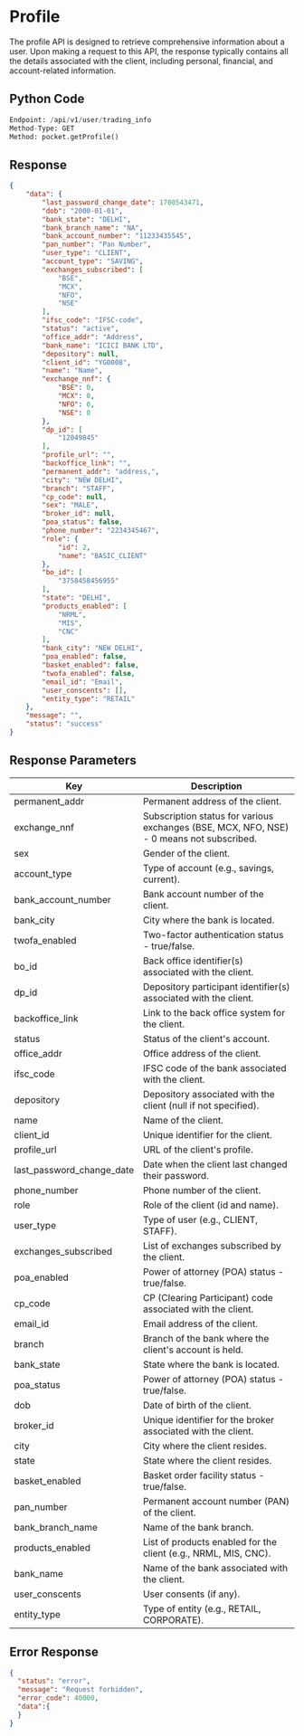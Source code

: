 # Profile
The profile API is designed to retrieve comprehensive information about a user. Upon making a request to this API, the response typically contains all the details associated with the client, including personal, financial, and account-related information.

## Python Code
```python 
Endpoint: /api/v1/user/trading_info
Method-Type: GET
Method: pocket.getProfile()
```

## Response 
```json
{
    "data": {
        "last_password_change_date": 1700543471,
        "dob": "2000-01-01",
        "bank_state": "DELHI",
        "bank_branch_name": "NA",
        "bank_account_number": "11233435545",
        "pan_number": "Pan Number",
        "user_type": "CLIENT",
        "account_type": "SAVING",
        "exchanges_subscribed": [
            "BSE",
            "MCX",
            "NFO",
            "NSE"
        ],
        "ifsc_code": "IFSC-code",
        "status": "active",
        "office_addr": "Address",
        "bank_name": "ICICI BANK LTD",
        "depository": null,
        "client_id": "YG0008",
        "name": "Name",
        "exchange_nnf": {
            "BSE": 0,
            "MCX": 0,
            "NFO": 0,
            "NSE": 0
        },
        "dp_id": [
            "12049845"
        ],
        "profile_url": "",
        "backoffice_link": "",
        "permanent_addr": "address,",
        "city": "NEW DELHI",
        "branch": "STAFF",
        "cp_code": null,
        "sex": "MALE",
        "broker_id": null,
        "poa_status": false,
        "phone_number": "2234345467",
        "role": {
            "id": 2,
            "name": "BASIC_CLIENT"
        },
        "bo_id": [
            "3758458456955"
        ],
        "state": "DELHI",
        "products_enabled": [
            "NRML",
            "MIS",
            "CNC"
        ],
        "bank_city": "NEW DELHI",
        "poa_enabled": false,
        "basket_enabled": false,
        "twofa_enabled": false,
        "email_id": "Email",
        "user_conscents": [],
        "entity_type": "RETAIL"
    },
    "message": "",
    "status": "success"
}
```

## Response Parameters
| Key                     | Description                                                                                                                |
|-------------------------|----------------------------------------------------------------------------------------------------------------------------|
| permanent_addr          | Permanent address of the client.                                                                                           |
| exchange_nnf            | Subscription status for various exchanges (BSE, MCX, NFO, NSE) - 0 means not subscribed.                                    |
| sex                     | Gender of the client.                                                                                                      |
| account_type            | Type of account (e.g., savings, current).                                                                                  |
| bank_account_number     | Bank account number of the client.                                                                                         |
| bank_city               | City where the bank is located.                                                                                            |
| twofa_enabled           | Two-factor authentication status - true/false.                                                                             |
| bo_id                   | Back office identifier(s) associated with the client.                                                                      |
| dp_id                   | Depository participant identifier(s) associated with the client.                                                            |
| backoffice_link         | Link to the back office system for the client.                                                                             |
| status                  | Status of the client's account.                                                                                            |
| office_addr             | Office address of the client.                                                                                              |
| ifsc_code               | IFSC code of the bank associated with the client.                                                                          |
| depository              | Depository associated with the client (null if not specified).                                                             |
| name                    | Name of the client.                                                                                                        |
| client_id               | Unique identifier for the client.                                                                                          |
| profile_url             | URL of the client's profile.                                                                                               |
| last_password_change_date | Date when the client last changed their password.                                                                         |
| phone_number            | Phone number of the client.                                                                                                |
| role                    | Role of the client (id and name).                                                                                          |
| user_type               | Type of user (e.g., CLIENT, STAFF).                                                                                       |
| exchanges_subscribed    | List of exchanges subscribed by the client.                                                                                |
| poa_enabled             | Power of attorney (POA) status - true/false.                                                                               |
| cp_code                 | CP (Clearing Participant) code associated with the client.                                                                 |
| email_id                | Email address of the client.                                                                                               |
| branch                  | Branch of the bank where the client's account is held.                                                                     |
| bank_state              | State where the bank is located.                                                                                           |
| poa_status              | Power of attorney (POA) status - true/false.                                                                               |
| dob                     | Date of birth of the client.                                                                                               |
| broker_id               | Unique identifier for the broker associated with the client.                                                                |
| city                    | City where the client resides.                                                                                             |
| state                   | State where the client resides.                                                                                            |
| basket_enabled          | Basket order facility status - true/false.                                                                                 |
| pan_number              | Permanent account number (PAN) of the client.                                                                              |
| bank_branch_name        | Name of the bank branch.                                                                                                   |
| products_enabled        | List of products enabled for the client (e.g., NRML, MIS, CNC).                                                            |
| bank_name               | Name of the bank associated with the client.                                                                               |
| user_conscents          | User consents (if any).                                                                                                    |
| entity_type             | Type of entity (e.g., RETAIL, CORPORATE).                                                                                  |


## Error Response
```json
{
  "status": "error",
  "message": "Request forbidden",
  "error_code": 40000,
  "data":{
  }
}
```